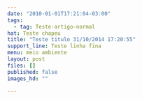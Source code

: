 ```yaml
---
date: "2010-01-01T17:21:04-03:00"
tags:
  - tag: Teste-artigo-normal
hat: Teste chapeu
title: "Teste titulo 31/10/2014 17:20:55"
support_line: Teste linha fina
menu: meio ambiente
layout: post
files: []
published: false
images_hd: ""

---
```

